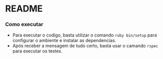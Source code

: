 # README

### Como executar
* Para executar o codigo, basta utilizar o comando `ruby bin/setup` para configurar o ambiente e instalar as dependencias.
* Após receber a mensagem de tudo certo, basta usar o camando `rspec` para executar os testes.
